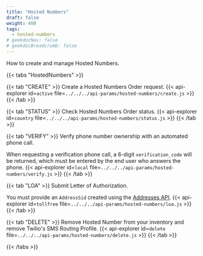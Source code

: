 ```yaml
---
title: "Hosted Numbers"
draft: false
weight: 400
tags:
  - hosted-numbers
# geekdocNav: false
# geekdocBreadcrumb: false
---
```


How to create and manage Hosted Numbers.

{{< tabs "HostedNumbers" >}}

{{< tab "CREATE" >}}
Create a Hosted Numbers Order request.
{{< api-explorer id=`active` file=`../../../api-params/hosted-numbers/create.js` >}}
{{< /tab >}}

{{< tab "STATUS" >}}
Check Hosted Numbers Order status.
{{< api-explorer id=`country` file=`../../../api-params/hosted-numbers/status.js` >}}
{{< /tab >}}

{{< tab "VERIFY" >}}
Verify phone number ownership with an automated phone call.

When requesting a verification phone call, a 6-digit `verification_code` will be returned, which must be entered by the end user who answers the phone.
{{< api-explorer id=`local` file=`../../../api-params/hosted-numbers/verify.js` >}}
{{< /tab >}}

{{< tab "LOA" >}}
Submit Letter of Authorization.

You must provide an `AddressSid` created using the [Addresses API](../../accounts/addresses/).
{{< api-explorer id=`tollfree` file=`../../../api-params/hosted-numbers/loa.js` >}}
{{< /tab >}}

{{< tab "DELETE" >}}
Remove Hosted Number from your inventory and remove Twilio's SMS Routing Profile.
{{< api-explorer id=`delete` file=`../../../api-params/hosted-numbers/delete.js` >}}
{{< /tab >}}

{{< /tabs >}}
